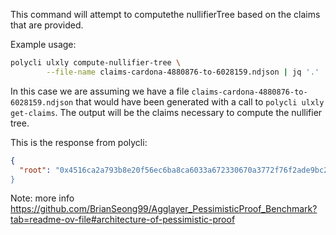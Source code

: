 This command will attempt to computethe nullifierTree based on the claims that are provided.

Example usage:

```bash
polycli ulxly compute-nullifier-tree \
        --file-name claims-cardona-4880876-to-6028159.ndjson | jq '.'
```

In this case we are assuming we have a file
`claims-cardona-4880876-to-6028159.ndjson` that would have been generated
with a call to `polycli ulxly get-claims`. The output will be the
claims necessary to compute the nullifier tree.

This is the response from polycli:

```json
{
  "root": "0x4516ca2a793b8e20f56ec6ba8ca6033a672330670a3772f76f2ade9bc2125150"",
}
```

Note: more info https://github.com/BrianSeong99/Agglayer_PessimisticProof_Benchmark?tab=readme-ov-file#architecture-of-pessimistic-proof